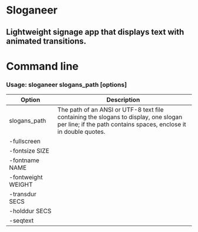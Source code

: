 # Sloganeer

## Lightweight signage app that displays text with animated transitions.

# Command line

### Usage: sloganeer slogans_path [options]

|Option|Description|
|---|---|
|slogans_path|The path of an ANSI or UTF-8 text file containing the slogans to display, one slogan per line; if the path contains spaces, enclose it in double quotes.|
|-fullscreen||Start the application in full screen mode.|
|-fontsize SIZE||Font size in points.|
|-fontname NAME||Font name; if the path contains spaces, enclose it in double quotes.|
|-fontweight WEIGHT||Font weight from 1 to 999.|
|-transdur SECS||Transition duration in seconds (fractions allowed).|
|-holddur SECS||Hold duration in seconds (fractions allowed).|
|-seqtext||Display slogans in sequential order instead of randomizing them.|

